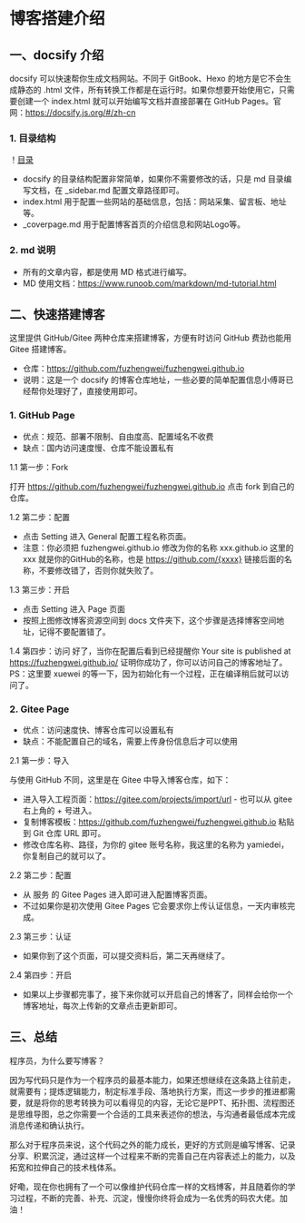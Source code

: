 # 博客搭建介绍




## 一、docsify 介绍

docsify 可以快速帮你生成文档网站。不同于 GitBook、Hexo 的地方是它不会生成静态的 .html 文件，所有转换工作都是在运行时。如果你想要开始使用它，只需要创建一个 index.html 就可以开始编写文档并直接部署在 GitHub Pages。官网：https://docsify.js.org/#/zh-cn

### 1. 目录结构

！[目录](/docs/assets/img/catalogue.png)
- docsify 的目录结构配置非常简单，如果你不需要修改的话，只是 md 目录编写文档，在 _sidebar.md 配置文章路径即可。
- index.html 用于配置一些网站的基础信息，包括：网站采集、留言板、地址等。
- _coverpage.md 用于配置博客首页的介绍信息和网站Logo等。

### 2. md 说明
- 所有的文章内容，都是使用 MD 格式进行编写。
- MD 使用文档：https://www.runoob.com/markdown/md-tutorial.html

## 二、快速搭建博客

这里提供 GitHub/Gitee 两种仓库来搭建博客，方便有时访问 GitHub 费劲也能用 Gitee 搭建博客。

- 仓库：https://github.com/fuzhengwei/fuzhengwei.github.io
- 说明：这是一个 docsify 的博客仓库地址，一些必要的简单配置信息小傅哥已经帮你处理好了，直接使用即可。

### 1. GitHub Page

- 优点：规范、部署不限制、自由度高、配置域名不收费
- 缺点：国内访问速度慢、仓库不能设置私有

1.1 第一步：Fork

打开 https://github.com/fuzhengwei/fuzhengwei.github.io 点击 fork 到自己的仓库。

1.2 第二步：配置

- 点击 Setting 进入 General 配置工程名称页面。
- 注意：你必须把 fuzhengwei.github.io 修改为你的名称 xxx.github.io 这里的 xxx 就是你的GitHub的名称，也是 https://github.com/{xxxx} 链接后面的名称，不要修改错了，否则你就失败了。

1.3 第三步：开启
- 点击 Setting 进入 Page 页面
- 按照上图修改博客资源空间到 docs 文件夹下，这个步骤是选择博客空间地址，记得不要配置错了。

1.4 第四步：访问
好了，当你在配置后看到已经提醒你 Your site is published at https://fuzhengwei.github.io/ 证明你成功了，你可以访问自己的博客地址了。PS：这里要 xuewei 的等一下，因为初始化有一个过程，正在编译稍后就可以访问了。

### 2. Gitee Page

- 优点：访问速度快、博客仓库可以设置私有
- 缺点：不能配置自己的域名，需要上传身份信息后才可以使用

2.1 第一步：导入

与使用 GitHub 不同，这里是在 Gitee 中导入博客仓库，如下：


- 进入导入工程页面：https://gitee.com/projects/import/url - 也可以从 gitee 右上角的 + 号进入。
- 复制博客模板：https://github.com/fuzhengwei/fuzhengwei.github.io 粘贴到 Git 仓库 URL 即可。
- 修改仓库名称、路径，为你的 gitee 账号名称，我这里的名称为 yamiedei，你复制自己的就可以了。

2.2 第二步：配置

- 从 服务 的 Gitee Pages 进入即可进入配置博客页面。
- 不过如果你是初次使用 Gitee Pages 它会要求你上传认证信息，一天内审核完成。

2.3 第三步：认证

- 如果你到了这个页面，可以提交资料后，第二天再继续了。

2.4 第四步：开启

- 如果以上步骤都完事了，接下来你就可以开启自己的博客了，同样会给你一个博客地址，每次上传新的文章点击更新即可。

## 三、总结

程序员，为什么要写博客？

因为写代码只是作为一个程序员的最基本能力，如果还想继续在这条路上往前走，就需要有；提炼逻辑能力，制定标准手段、落地执行方案，而这一步步的推进都需要，就是将你的思考转换为可以看得见的内容，无论它是PPT、拓扑图、流程图还是思维导图，总之你需要一个合适的工具来表述你的想法，与沟通者最低成本完成消息传递和确认执行。

那么对于程序员来说，这个代码之外的能力成长，更好的方式则是编写博客、记录分享、积累沉淀，通过这样一个过程来不断的完善自己在内容表述上的能力，以及拓宽和拉伸自己的技术栈体系。

好嘞，现在你也拥有了一个可以像维护代码仓库一样的文档博客，并且随着你的学习过程，不断的完善、补充、沉淀，慢慢你终将会成为一名优秀的码农大佬。加油！

